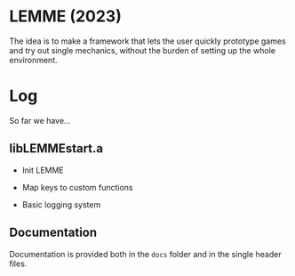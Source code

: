 # LEMME (2023)
The idea is to make a framework that lets the user quickly prototype games and try out single mechanics, without the burden of setting up the whole environment.

# Log
So far we have...
## libLEMMEstart.a
- Init LEMME

- Map keys to custom functions

- Basic logging system

## Documentation
Documentation is provided both in the <code>docs</code> folder and in the single header files.
